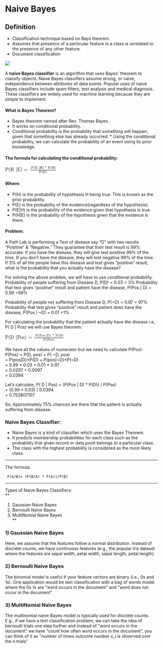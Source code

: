 # Naive Bayes
## Definition
* Classification technique based on Bays theorem.
* Assumes that presence of a perticular feature in a class is unrelated to the presence of any other feature.
* Document classification
<img src="https://github.com/arijitBhadraMP/MachineLearningAndAI/blob/master/nb.png?raw=true">


A **naive Bayes classifier** is an algorithm that uses Bayes' theorem to classify objects. Naive Bayes classifiers assume strong, or naive, independence between attributes of data points. Popular uses of naive Bayes classifiers include spam filters, text analysis and medical diagnosis. These classifiers are widely used for machine learning because they are simple to implement.

#### What is Bayes Theorem?
* Bayes theorem named after Rev. Thomas Bayes. 
* It works on conditional probability. 
* Conditional probability is the probability that something will happen, given that something else has already occurred. * Using the conditional probability, we can calculate the probability of an event using its prior knowledge.

#### The formula for calculating the conditional probability:

<img src="https://github.com/arijitBhadraMP/MachineLearningAndAI/blob/master/bayes1.png?raw=true">

#### Where:

* P(H) is the probability of hypothesis H being true. This is known as the prior probability.
* P(E) is the probability of the evidence(regardless of the hypothesis).
* P(E|H) is the probability of the evidence given that hypothesis is true.
* P(H|E) is the probability of the hypothesis given that the evidence is there.

#### Problem:

A Path Lab is performing a Test of disease say “D” with two results “Positive” & “Negative.” They guarantee that their test result is 99% accurate: if you have the disease, they will give test positive 99% of the time. If you don’t have the disease, they will test negative 99% of the time. If 3% of all the people have this disease and test gives “positive” result, what is the probability that you actually have the disease?

For solving the above problem, we will have to use conditional probability.
Probability of people suffering from Disease D, P(D) = 0.03 = 3%
Probability that test gives “positive” result and patient have the disease, P(Pos | D) = 0.99 =99%

Probability of people not suffering from Disease D, P(~D) = 0.97 = 97%
Probability that test gives “positive” result and patient does have the disease, P(Pos | ~D) = 0.01 =1%

For calculating the probability that the patient actually have the disease i.e, P( D | Pos) we will use Bayes theorem:


<img src="https://github.com/arijitBhadraMP/MachineLearningAndAI/blob/master/bayes2.png?raw=true">

 

We have all the values of numerator but we need to calculate P(Pos):         
P(Pos) = P(D, pos) + P( ~D, pos)        
= P(pos|D)*P(D) + P(pos|~D)*P(~D)            
= 0.99 * 0.03 + 0.01 * 0.97               
= 0.0297 + 0.0097            
= 0.0394               
         
Let’s calculate, P( D | Pos) = (P(Pos | D) * P(D)) / P(Pos)                  
= (0.99 * 0.03) / 0.0394              
= 0.753807107                    

So, Approximately 75% chances are there that the patient is actually suffering from disease.                

### Naive Bayes Classifier:

* Naive Bayes is a kind of classifier which uses the Bayes Theorem. 
* It predicts membership probabilities for each class such as the probability that given record or data point belongs to a particular class.  
* The class with the highest probability is considered as the most likely class.

---

The formula:
```
 P(A/B)= (P(B/A) * P(A))/P(B)
```

---



Types of Naive Bayes Classifiers:             
**
 1)  Gaussian Naive Bayes      
 2)  Bernoulli Naive Bayes     
 3)  MultiNomial Naive Bayes        
**
### 1)  Gaussian Naive Bayes      
Here, we assume that the features follow a normal distribution. Instead of discrete counts, we have continuous features (e.g., the popular Iris dataset where the features are sepal width, petal width, sepal length, petal length).

### 2)  Bernoulli Naive Bayes    
The binomial model is useful if your feature vectors are binary (i.e., 0s and 1s). One application would be text classification with a bag of words model where the 0s 1s are "word occurs in the document" and "word does not occur in the document"

### 3)  MultiNomial Naive Bayes 
The multinomial naive Bayes model is typically used for discrete counts. E.g., if we have a text classification problem, we can take the idea of bernoulli trials one step further and instead of "word occurs in the document" we have "count how often word occurs in the document", you can think of it as "number of times outcome number x_i is observed over the n trials"







